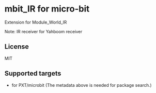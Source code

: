  # mbit_IR for micro-bit

Extension for Module_World_IR

Note: IR receiver for Yahboom receiver

## License

MIT

## Supported targets

* for PXT/microbit
(The metadata above is needed for package search.)
